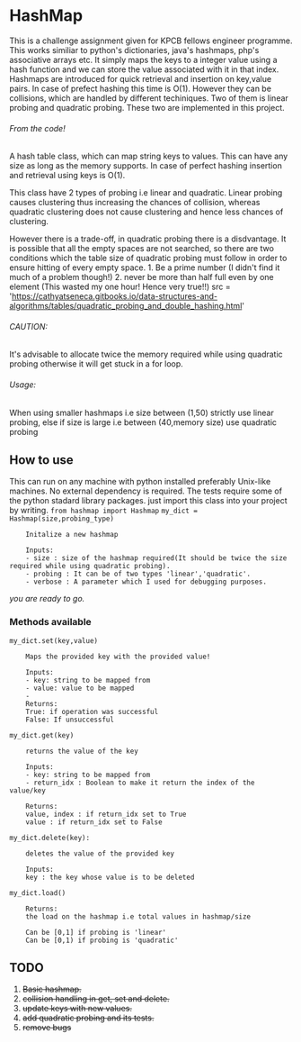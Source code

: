 # HashMap
This is a challenge assignment given for KPCB fellows engineer programme.
This works similiar to python's dictionaries, java's hashmaps, php's associative arrays etc.
It simply maps the keys to a integer value using a hash function and we can store the value associated with it in that index.
Hashmaps are introduced for quick retrieval and insertion on key,value pairs.
In case of prefect hashing this time is O(1).
However they can be collisions, which are handled by different techiniques. Two of them is linear probing and quadratic probing. These two are implemented in this project.

###### From the code!

A hash table class, which can map string keys to values. This can have any size
	    as long as the memory supports. In case of perfect hashing insertion and retrieval
	    using keys is O(1).
	    
This class have 2 types of probing i.e linear and quadratic. Linear probing causes
	    clustering thus increasing the chances of collision, whereas quadratic clustering 
	    does not cause clustering and hence less chances of clustering.
		
However there is a trade-off, in quadratic probing there is a disdvantage. It is 
	    possible that all the empty spaces are not searched, so there are two conditions 
	    which the table size of quadratic probing must follow in order to ensure hitting 
	    of every empty space.
	    1. Be a prime number (I didn't find it much of a problem though!)
	    2. never be more than half full even by one element (This wasted my one hour! Hence very true!!)
	    src = 'https://cathyatseneca.gitbooks.io/data-structures-and-algorithms/tables/quadratic_probing_and_double_hashing.html'
		
###### CAUTION:
It's advisable to allocate twice the memory required while using quadratic probing
		otherwise it will get stuck in a for loop.

###### Usage:
When using smaller hashmaps i.e size between (1,50) strictly use linear probing,
		else if size is large i.e between (40,memory size) use quadratic probing

## How to use
This can run on any machine with python installed preferably Unix-like machines.
No external dependency is required.
The tests require some of the python stadard library packages.
just import this class into your project by writing.
`from hashmap import Hashmap`
`my_dict = Hashmap(size,probing_type)`

		Initalize a new hashmap

		Inputs:
		- size : size of the hashmap required(It should be twice the size                required while using quadratic probing).
		- probing : It can be of two types 'linear','quadratic'.
		- verbose : A parameter which I used for debugging purposes.

*you are ready to go.*

### Methods available
`my_dict.set(key,value)`

        Maps the provided key with the provided value!
        
		Inputs:
		- key: string to be mapped from
		- value: value to be mapped
		- 
		Returns:
		True: if operation was successful
		False: If unsuccessful

`my_dict.get(key)`

		returns the value of the key

		Inputs:
		- key: string to be mapped from
		- return_idx : Boolean to make it return the index of the value/key

		Returns:
		value, index : if return_idx set to True
		value : if return_idx set to False
		
`my_dict.delete(key):`

		deletes the value of the provided key
		
		Inputs:
		key : the key whose value is to be deleted
		
`my_dict.load()`

		Returns:
		the load on the hashmap i.e total values in hashmap/size

		Can be [0,1] if probing is 'linear'
		Can be [0,1) if probing is 'quadratic'



## TODO
1. ~~Basic hashmap.~~
2. ~~collision handling in get, set and delete.~~
3. ~~update keys with new values.~~
4. ~~add quadratic probing and its tests.~~
5. ~~remove bugs~~



